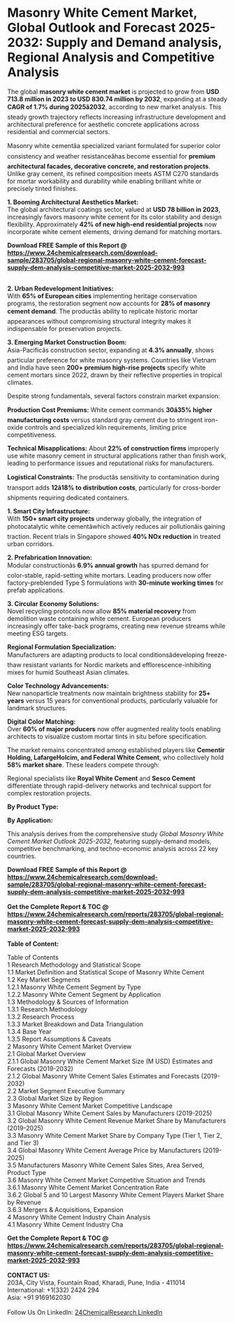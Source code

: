 <h1>Masonry White Cement Market, Global Outlook and Forecast 2025-2032: Supply and Demand analysis, Regional Analysis and Competitive Analysis</h1><p>The global <strong>masonry white cement market</strong> is projected to grow from <strong>USD 713.8 million in 2023 to USD 830.74 million by 2032</strong>, expanding at a steady <strong>CAGR of 1.7% during 2025â2032</strong>, according to new market analysis. This steady growth trajectory reflects increasing infrastructure development and architectural preference for aesthetic concrete applications across residential and commercial sectors.</p><p>Masonry white cementâa specialized variant formulated for superior color consistency and weather resistanceâhas become essential for <strong>premium architectural facades, decorative concrete, and restoration projects</strong>. Unlike gray cement, its refined composition meets ASTM C270 standards for mortar workability and durability while enabling brilliant white or precisely tinted finishes.</p><p><strong>1. Booming Architectural Aesthetics Market:</strong><br>
The global architectural coatings sector, valued at <strong>USD 78 billion in 2023</strong>, increasingly favors masonry white cement for its color stability and design flexibility. Approximately <strong>42% of new high-end residential projects</strong> now incorporate white cement elements, driving demand for matching mortars.</p><div><b>Download FREE Sample of this Report @ 
            <a href="https://www.24chemicalresearch.com/download-sample/283705/global-regional-masonry-white-cement-forecast-supply-dem-analysis-competitive-market-2025-2032-993">
            https://www.24chemicalresearch.com/download-sample/283705/global-regional-masonry-white-cement-forecast-supply-dem-analysis-competitive-market-2025-2032-993</a></b></div><br><p><strong>2. Urban Redevelopment Initiatives:</strong><br>
With <strong>65% of European cities</strong> implementing heritage conservation programs, the restoration segment now accounts for <strong>28% of masonry cement demand</strong>. The productâs ability to replicate historic mortar appearances without compromising structural integrity makes it indispensable for preservation projects.</p><p><strong>3. Emerging Market Construction Boom:</strong><br>
Asia-Pacificâs construction sector, expanding at <strong>4.3% annually</strong>, shows particular preference for white masonry systems. Countries like Vietnam and India have seen <strong>200+ premium high-rise projects</strong> specify white cement mortars since 2022, drawn by their reflective properties in tropical climates.</p><p>Despite strong fundamentals, several factors constrain market expansion:</p><p><strong>Production Cost Premiums:</strong> White cement commands <strong>30â35% higher manufacturing costs</strong> versus standard gray cement due to stringent iron-oxide controls and specialized kiln requirements, limiting price competitiveness.</p><p><strong>Technical Misapplications:</strong> About <strong>22% of construction firms</strong> improperly use white masonry cement in structural applications rather than finish work, leading to performance issues and reputational risks for manufacturers.</p><p><strong>Logistical Constraints:</strong> The productâs sensitivity to contamination during transport adds <strong>12â18% to distribution costs</strong>, particularly for cross-border shipments requiring dedicated containers.</p><p><strong>1. Smart City Infrastructure:</strong><br>
With <strong>150+ smart city projects</strong> underway globally, the integration of photocatalytic white cementâwhich actively reduces air pollutionâis gaining traction. Recent trials in Singapore showed <strong>40% NOx reduction</strong> in treated urban corridors.</p><p><strong>2. Prefabrication Innovation:</strong><br>
Modular constructionâs <strong>6.9% annual growth</strong> has spurred demand for color-stable, rapid-setting white mortars. Leading producers now offer factory-preblended Type S formulations with <strong>30-minute working times</strong> for prefab applications.</p><p><strong>3. Circular Economy Solutions:</strong><br>
Novel recycling protocols now allow <strong>85% material recovery</strong> from demolition waste containing white cement. European producers increasingly offer take-back programs, creating new revenue streams while meeting ESG targets.</p><p><strong>Regional Formulation Specialization:</strong><br>
    Manufacturers are adapting products to local conditionsâdeveloping freeze-thaw resistant variants for Nordic markets and efflorescence-inhibiting mixes for humid Southeast Asian climates.</p><p><strong>Color Technology Advancements:</strong><br>
    New nanoparticle treatments now maintain brightness stability for <strong>25+ years</strong> versus 15 years for conventional products, particularly valuable for landmark structures.</p><p><strong>Digital Color Matching:</strong><br>
    Over <strong>60% of major producers</strong> now offer augmented reality tools enabling architects to visualize custom mortar tints in situ before specification.</p><p>The market remains concentrated among established players like <strong>Cementir Holding, LafargeHolcim, and Federal White Cement</strong>, who collectively hold <strong>58% market share</strong>. These leaders compete through:</p><p>Regional specialists like <strong>Royal White Cement</strong> and <strong>Sesco Cement</strong> differentiate through rapid-delivery networks and technical support for complex restoration projects.</p><p><strong>By Product Type:</strong></p><p><strong>By Application:</strong></p><p>This analysis derives from the comprehensive study <em>Global Masonry White Cement Market Outlook 2025-2032</em>, featuring supply-demand models, competitive benchmarking, and techno-economic analysis across 22 key countries.</p><div><b>Download FREE Sample of this Report @ 
            <a href="https://www.24chemicalresearch.com/download-sample/283705/global-regional-masonry-white-cement-forecast-supply-dem-analysis-competitive-market-2025-2032-993">
            https://www.24chemicalresearch.com/download-sample/283705/global-regional-masonry-white-cement-forecast-supply-dem-analysis-competitive-market-2025-2032-993</a></b></div><br><div><b>Get the Complete Report & TOC @ 
            <a href="https://www.24chemicalresearch.com/reports/283705/global-regional-masonry-white-cement-forecast-supply-dem-analysis-competitive-market-2025-2032-993">
            https://www.24chemicalresearch.com/reports/283705/global-regional-masonry-white-cement-forecast-supply-dem-analysis-competitive-market-2025-2032-993</a></b></div><br>
            <b>Table of Content:</b><p>Table of Contents<br />
1 Research Methodology and Statistical Scope<br />
1.1 Market Definition and Statistical Scope of Masonry White Cement<br />
1.2 Key Market Segments<br />
1.2.1 Masonry White Cement Segment by Type<br />
1.2.2 Masonry White Cement Segment by Application<br />
1.3 Methodology & Sources of Information<br />
1.3.1 Research Methodology<br />
1.3.2 Research Process<br />
1.3.3 Market Breakdown and Data Triangulation<br />
1.3.4 Base Year<br />
1.3.5 Report Assumptions & Caveats<br />
2 Masonry White Cement Market Overview<br />
2.1 Global Market Overview<br />
2.1.1 Global Masonry White Cement Market Size (M USD) Estimates and Forecasts (2019-2032)<br />
2.1.2 Global Masonry White Cement Sales Estimates and Forecasts (2019-2032)<br />
2.2 Market Segment Executive Summary<br />
2.3 Global Market Size by Region<br />
3 Masonry White Cement Market Competitive Landscape<br />
3.1 Global Masonry White Cement Sales by Manufacturers (2019-2025)<br />
3.2 Global Masonry White Cement Revenue Market Share by Manufacturers (2019-2025)<br />
3.3 Masonry White Cement Market Share by Company Type (Tier 1, Tier 2, and Tier 3)<br />
3.4 Global Masonry White Cement Average Price by Manufacturers (2019-2025)<br />
3.5 Manufacturers Masonry White Cement Sales Sites, Area Served, Product Type<br />
3.6 Masonry White Cement Market Competitive Situation and Trends<br />
3.6.1 Masonry White Cement Market Concentration Rate<br />
3.6.2 Global 5 and 10 Largest Masonry White Cement Players Market Share by Revenue<br />
3.6.3 Mergers & Acquisitions, Expansion<br />
4 Masonry White Cement Industry Chain Analysis<br />
4.1 Masonry White Cement Industry Cha</p><div><b>Get the Complete Report & TOC @ 
            <a href="https://www.24chemicalresearch.com/reports/283705/global-regional-masonry-white-cement-forecast-supply-dem-analysis-competitive-market-2025-2032-993">
            https://www.24chemicalresearch.com/reports/283705/global-regional-masonry-white-cement-forecast-supply-dem-analysis-competitive-market-2025-2032-993</a></b></div><br><b>CONTACT US:</b><br>
            203A, City Vista, Fountain Road, Kharadi, Pune, India - 411014<br>
            International: +1(332) 2424 294<br>
            Asia: +91 9169162030 <br><br>
            Follow Us On LinkedIn: <a href="https://www.linkedin.com/company/24chemicalresearch/">24ChemicalResearch LinkedIn</a>